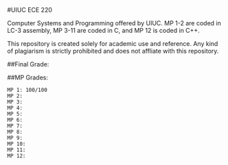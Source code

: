 #UIUC ECE 220

Computer Systems and Programming offered by UIUC. MP 1-2 are coded in LC-3 assembly, MP 3-11 are coded in C, and MP 12 is coded in C++.

This repository is created solely for academic use and reference. Any kind of plagiarism is strictly prohibited and does not affliate with this repository.

##Final Grade:

##MP Grades:

	MP 1: 100/100
	MP 2:
	MP 3:
	MP 4:
	MP 5:
	MP 6:
	MP 7:
	MP 8:
	MP 9:
	MP 10:
	MP 11:
	MP 12: